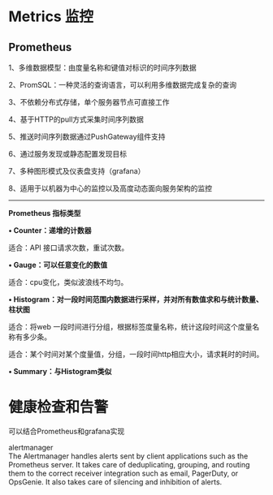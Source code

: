 # Metrics 监控
Prometheus
------
1、多维数据模型：由度量名称和键值对标识的时间序列数据

2、PromSQL：一种灵活的查询语言，可以利用多维数据完成复杂的查询

3、不依赖分布式存储，单个服务器节点可直接工作

4、基于HTTP的pull方式采集时间序列数据

5、推送时间序列数据通过PushGateway组件支持

6、通过服务发现或静态配置发现目标

7、多种图形模式及仪表盘支持（grafana）

8、适用于以机器为中心的监控以及高度动态面向服务架构的监控

-----
**Prometheus 指标类型**

**• Counter：递增的计数器**

 适合：API 接口请求次数，重试次数。

**• Gauge：可以任意变化的数值**

 适合：cpu变化，类似波浪线不均匀。

**• Histogram：对一段时间范围内数据进行采样，并对所有数值求和与统计数量、柱状图**

 适合：将web 一段时间进行分组，根据标签度量名称，统计这段时间这个度量名称有多少条。

 适合：某个时间对某个度量值，分组，一段时间http相应大小，请求耗时的时间。

**• Summary：与Histogram类似**

# 健康检查和告警 
可以结合Prometheus和grafana实现

alertmanager  
The Alertmanager handles alerts sent by client applications such as the Prometheus server. It takes care of deduplicating, grouping, and routing them to the correct receiver integration such as email, PagerDuty, or OpsGenie. It also takes care of silencing and inhibition of alerts.